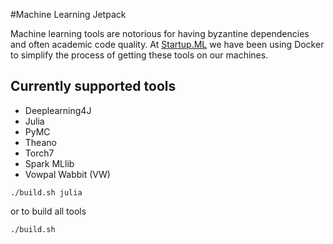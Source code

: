 #Machine Learning Jetpack

Machine learning tools are notorious for having byzantine dependencies and often academic code quality. At  [Startup.ML](http://startup.ml/) we have been using Docker to simplify the process of getting these tools on our machines.

## Currently supported tools

* Deeplearning4J
* Julia
* PyMC
* Theano
* Torch7
* Spark MLlib
* Vowpal Wabbit (VW)

```
./build.sh julia
```

or to build all tools

```
./build.sh 
```



